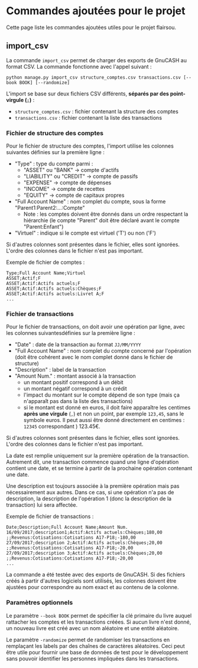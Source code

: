 # Commandes ajoutées pour le projet

Cette page liste les commandes ajoutées utiles pour le projet flairsou.

## import_csv

La commande `import_csv` permet de charger des exports de GnuCASH au format CSV.
La commande fonctionne avec l'appel suivant :

```
python manage.py import_csv structure_comptes.csv transactions.csv [--book BOOK] [--randomize]
```

L'import se base sur deux fichiers CSV différents, **séparés par des point-virgule (`;`)** :
- `structure_comptes.csv` : fichier contenant la structure des comptes
- `transactions.csv` : fichier contenant la liste des transactions

### Fichier de structure des comptes

Pour le fichier de structure des comptes, l'import utilise les colonnes suivantes définies sur la première ligne :
- "Type" : type du compte parmi :
    - "ASSET" ou "BANK" -> compte d'actifs
    - "LIABILITY" ou "CREDIT" -> compte de passifs
    - "EXPENSE" -> compte de dépenses
    - "INCOME" -> compte de recettes
    - "EQUITY" -> compte de capitaux propres
- "Full Account Name" : nom complet du compte, sous la forme "Parent1:Parent2:...:Compte"
    - Note : les comptes doivent être donnés dans un ordre respectant la hiérarchie (le compte "Parent" doit être déclaré avant le compte "Parent:Enfant")
- "Virtuel" : indique si le compte est virtuel ('T') ou non ('F')

Si d'autres colonnes sont présentes dans le fichier, elles sont ignorées.
L'ordre des colonnes dans le fichier n'est pas important.

Exemple de fichier de comptes :

```
Type;Full Account Name;Virtuel
ASSET;Actif;F
ASSET;Actif:Actifs actuels;F
ASSET;Actif:Actifs actuels:Chèques;F
ASSET;Actif:Actifs actuels:Livret A;F
...
```

### Fichier de transactions

Pour le fichier de transactions, on doit avoir une opération par ligne, avec les colonnes suivantesdéfinies sur la première ligne :
- "Date" : date de la transaction au format `JJ/MM/YYYY`
- "Full Account Name" : nom complet du compte concerné par l'opération (doit être cohérent avec le nom complet donné dans le fichier de structure)
- "Description" : label de la transaction
- "Amount Num." : montant associé à la transaction
    - un montant positif correspond à un débit
    - un montant négatif correspond à un crédit
    - l'impact du montant sur le compte dépend de son type (mais ça n'apparaît pas dans la liste des transactions)
    - si le montant est donné en euros, il doit faire apparaître les centimes **après une virgule** (`,`) et non un point, par exemple `123,45`, sans le symbole euros. Il peut aussi être donné directement en centimes : `12345` correspondant ) 123.45€.

Si d'autres colonnes sont présentes dans le fichier, elles sont ignorées.
L'ordre des colonnes dans le fichier n'est pas important.

La date est remplie uniquement sur la première opération de la transaction.
Autrement dit, une transaction commence quand une ligne d'opération contient une date, et se termine à partir de la prochaine opération contenant une date.

Une description est toujours associée à la première opération mais pas nécessairement aux autres.
Dans ce cas, si une opération n'a pas de description, la description de l'opération 1 (donc la description de la transaction) lui sera affectée.

Exemple de fichier de transactions :

```
Date;Description;Full Account Name;Amount Num.
16/09/2017;description1;Actif:Actifs actuels:Chèques;180,00
;;Revenus:Cotisations:Cotisations A17-P18;-180,00
27/09/2017;description 2;Actif:Actifs actuels:Chèques;20,00
;;Revenus:Cotisations:Cotisations A17-P18;-20,00
27/09/2017;description 3;Actif:Actifs actuels:Chèques;20,00
;;Revenus:Cotisations:Cotisations A17-P18;-20,00
...
```

La commande a été testée avec des exports de GnuCASH.
Si des fichiers créés à partir d'autres logiciels sont utilisés, les colonnes doivent être ajustées pour correspondre au nom exact et au contenu de la colonne. 

### Paramètres optionnels

Le paramètre `--book BOOK` permet de spécifier la clé primaire du livre auquel rattacher les comptes et les transactions créées.
Si aucun livre n'est donné, un nouveau livre est créé avec un nom aléatoire et une entité aléatoire.

Le paramètre `-randomize` permet de randomiser les transactions en remplaçant les labels par des chaînes de caractères aléatoires.
Ceci peut être utile pour fournir une base de données de test pour le développement sans pouvoir identifier les personnes impliquées dans les transactions.
